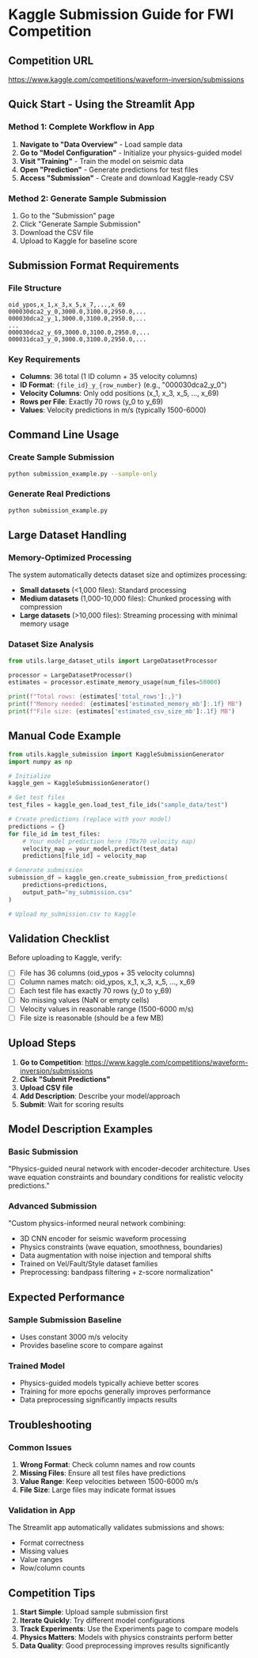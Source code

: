 # Kaggle Submission Guide for FWI Competition

## Competition URL
https://www.kaggle.com/competitions/waveform-inversion/submissions

## Quick Start - Using the Streamlit App

### Method 1: Complete Workflow in App
1. **Navigate to "Data Overview"** - Load sample data
2. **Go to "Model Configuration"** - Initialize your physics-guided model
3. **Visit "Training"** - Train the model on seismic data
4. **Open "Prediction"** - Generate predictions for test files
5. **Access "Submission"** - Create and download Kaggle-ready CSV

### Method 2: Generate Sample Submission
1. Go to the "Submission" page
2. Click "Generate Sample Submission" 
3. Download the CSV file
4. Upload to Kaggle for baseline score

## Submission Format Requirements

### File Structure
```
oid_ypos,x_1,x_3,x_5,x_7,...,x_69
000030dca2_y_0,3000.0,3100.0,2950.0,...
000030dca2_y_1,3000.0,3100.0,2950.0,...
...
000030dca2_y_69,3000.0,3100.0,2950.0,...
000031dca3_y_0,3000.0,3100.0,2950.0,...
```

### Key Requirements
- **Columns**: 36 total (1 ID column + 35 velocity columns)
- **ID Format**: `{file_id}_y_{row_number}` (e.g., "000030dca2_y_0")
- **Velocity Columns**: Only odd positions (x_1, x_3, x_5, ..., x_69)
- **Rows per File**: Exactly 70 rows (y_0 to y_69)
- **Values**: Velocity predictions in m/s (typically 1500-6000)

## Command Line Usage

### Create Sample Submission
```bash
python submission_example.py --sample-only
```

### Generate Real Predictions
```bash
python submission_example.py
```

## Large Dataset Handling

### Memory-Optimized Processing
The system automatically detects dataset size and optimizes processing:

- **Small datasets** (<1,000 files): Standard processing
- **Medium datasets** (1,000-10,000 files): Chunked processing with compression
- **Large datasets** (>10,000 files): Streaming processing with minimal memory usage

### Dataset Size Analysis
```python
from utils.large_dataset_utils import LargeDatasetProcessor

processor = LargeDatasetProcessor()
estimates = processor.estimate_memory_usage(num_files=50000)

print(f"Total rows: {estimates['total_rows']:,}")
print(f"Memory needed: {estimates['estimated_memory_mb']:.1f} MB")
print(f"File size: {estimates['estimated_csv_size_mb']:.1f} MB")
```

## Manual Code Example

```python
from utils.kaggle_submission import KaggleSubmissionGenerator
import numpy as np

# Initialize
kaggle_gen = KaggleSubmissionGenerator()

# Get test files
test_files = kaggle_gen.load_test_file_ids("sample_data/test")

# Create predictions (replace with your model)
predictions = {}
for file_id in test_files:
    # Your model prediction here (70x70 velocity map)
    velocity_map = your_model.predict(test_data)
    predictions[file_id] = velocity_map

# Generate submission
submission_df = kaggle_gen.create_submission_from_predictions(
    predictions=predictions,
    output_path="my_submission.csv"
)

# Upload my_submission.csv to Kaggle
```

## Validation Checklist

Before uploading to Kaggle, verify:
- [ ] File has 36 columns (oid_ypos + 35 velocity columns)
- [ ] Column names match: oid_ypos, x_1, x_3, x_5, ..., x_69
- [ ] Each test file has exactly 70 rows (y_0 to y_69)
- [ ] No missing values (NaN or empty cells)
- [ ] Velocity values in reasonable range (1500-6000 m/s)
- [ ] File size is reasonable (should be a few MB)

## Upload Steps

1. **Go to Competition**: https://www.kaggle.com/competitions/waveform-inversion/submissions
2. **Click "Submit Predictions"**
3. **Upload CSV file**
4. **Add Description**: Describe your model/approach
5. **Submit**: Wait for scoring results

## Model Description Examples

### Basic Submission
"Physics-guided neural network with encoder-decoder architecture. Uses wave equation constraints and boundary conditions for realistic velocity predictions."

### Advanced Submission
"Custom physics-informed neural network combining:
- 3D CNN encoder for seismic waveform processing
- Physics constraints (wave equation, smoothness, boundaries)
- Data augmentation with noise injection and temporal shifts
- Trained on Vel/Fault/Style dataset families
- Preprocessing: bandpass filtering + z-score normalization"

## Expected Performance

### Sample Submission Baseline
- Uses constant 3000 m/s velocity
- Provides baseline score to compare against

### Trained Model
- Physics-guided models typically achieve better scores
- Training for more epochs generally improves performance
- Data preprocessing significantly impacts results

## Troubleshooting

### Common Issues
1. **Wrong Format**: Check column names and row counts
2. **Missing Files**: Ensure all test files have predictions
3. **Value Range**: Keep velocities between 1500-6000 m/s
4. **File Size**: Large files may indicate format issues

### Validation in App
The Streamlit app automatically validates submissions and shows:
- Format correctness
- Missing values
- Value ranges
- Row/column counts

## Competition Tips

1. **Start Simple**: Upload sample submission first
2. **Iterate Quickly**: Try different model configurations
3. **Track Experiments**: Use the Experiments page to compare models
4. **Physics Matters**: Models with physics constraints perform better
5. **Data Quality**: Good preprocessing improves results significantly